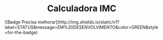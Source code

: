<h1 align="center"> Calculadora IMC </h1>
![Badge Precisa melhorar](http://img.shields.io/static/v1?label=STATUS&message=EM%20DESENVOLVIMENTO&color=GREEN&style=for-the-badge)

